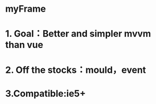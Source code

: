 # myFrame 
# 1. Goal：Better and simpler mvvm than vue
# 2. Off the stocks：mould，event
# 3.Compatible:ie5+
